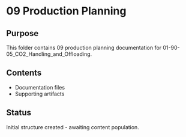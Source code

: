 # 09 Production Planning

## Purpose
This folder contains 09 production planning documentation for 01-90-05_CO2_Handling_and_Offloading.

## Contents
- Documentation files
- Supporting artifacts

## Status
Initial structure created - awaiting content population.
